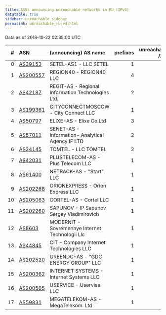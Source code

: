 ```yaml
---
title: ASNs announcing unreachable networks in RU (IPv4)
datatable: true
sidebar: unreachable_sidebar
permalink: unreachable_ru-v4.html
---
```


Data as of 2018-10-22 02:35:00 UTC


<div class="datatable-begin"></div>

|   # | ASN                                      | (announcing) AS name                              |   prefixes |   unreachable /24s |
|----:|:-----------------------------------------|:--------------------------------------------------|-----------:|-------------------:|
|   0 | [AS39153](unreachable_AS39153-v4.html)   | SETEL-AS1 - LLC SETEL                             |          1 |                 16 |
|   1 | [AS200557](unreachable_AS200557-v4.html) | REGION40 - REGION40 LLC                           |          4 |                  6 |
|   2 | [AS42187](unreachable_AS42187-v4.html)   | REGIT-AS - Regional Information Technologies Ltd. |          2 |                  5 |
|   3 | [AS199361](unreachable_AS199361-v4.html) | CITYCONNECTMOSCOW - City Connect LLC              |          1 |                  4 |
|   4 | [AS50797](unreachable_AS50797-v4.html)   | ELIXE-AS - Elixe Co.Ltd                           |          3 |                  4 |
|   5 | [AS57011](unreachable_AS57011-v4.html)   | SENET-AS - Information- Analytical Agency IF LTD  |          2 |                  2 |
|   6 | [AS34145](unreachable_AS34145-v4.html)   | TOMTEL - LLC TOMTEL                               |          2 |                  2 |
|   7 | [AS42031](unreachable_AS42031-v4.html)   | PLUSTELECOM-AS - Plus Telecom LLC                 |          1 |                  2 |
|   8 | [AS61400](unreachable_AS61400-v4.html)   | NETRACK-AS - "Start" LLC                          |          1 |                  1 |
|   9 | [AS202268](unreachable_AS202268-v4.html) | ORIONEXPRESS - Orion Express LLC                  |          1 |                  1 |
|  10 | [AS205063](unreachable_AS205063-v4.html) | CORTEL-AS - Cortel LLC                            |          1 |                  1 |
|  11 | [AS202260](unreachable_AS202260-v4.html) | SAPUNOV - IP Sapunov Sergey Vladimirovich         |          1 |                  1 |
|  12 | [AS8603](unreachable_AS8603-v4.html)     | MODERNIT - Sovremennye Internet Technologii Llc   |          1 |                  1 |
|  13 | [AS44845](unreachable_AS44845-v4.html)   | CIT - Company Internet Technologies LLC           |          1 |                  1 |
|  14 | [AS202520](unreachable_AS202520-v4.html) | GREENDC-AS - "GDC ENERGY GROUP" LLC               |          1 |                  1 |
|  15 | [AS200362](unreachable_AS200362-v4.html) | INTERNET SYSTEMS - Internet Systems LLC           |          1 |                  1 |
|  16 | [AS200505](unreachable_AS200505-v4.html) | USERVICE - Uservise LLC                           |          1 |                  1 |
|  17 | [AS59831](unreachable_AS59831-v4.html)   | MEGATELEKOM-AS - MegaTelekom. Ltd                 |          1 |                  1 |

<div class="datatable-end"></div>